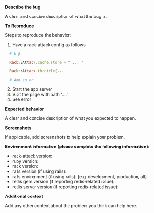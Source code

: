 **Describe the bug**

A clear and concise description of what the bug is.

**To Reproduce**

Steps to reproduce the behavior:

1. Have a rack-attack config as follows:

```ruby
  # E.g.

  Rack::Attack.cache.store = " ... "

  Rack::Attack.throttle(...

  # And so on

```

2. Start the app server
3. Visit the page with path '....'
4. See error

**Expected behavior**

A clear and concise description of what you expected to happen.

**Screenshots**

If applicable, add screenshots to help explain your problem.

**Environment information (please complete the following information):**

 - rack-attack version:
 - ruby version:
 - rack version:
 - rails version (if using rails):
 - rails environment (if using rails): [e.g. development, production, all]
 - redis gem version (if reporting redis-related issue):
 - redis server version (if reporting redis-related issue):

**Additional context**

Add any other context about the problem you think can help here.
